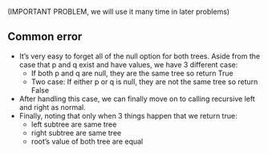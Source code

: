(IMPORTANT PROBLEM, we will use it many time in later problems)
## Common error

- It’s very easy to forget all of the null option for both trees. Aside from the case that p and q exist and have values, we have 3 different case:
    - If both p and q are null, they are the same tree so return True
    - Two case: If either p or q is null, they are not the same tree so return False
- After handling this case, we can finally move on to calling recursive left and right as normal.
- Finally, noting that only when 3 things happen that we return true:
    - left subtree are same tree
    - right subtree are same tree
    - root’s value of both tree are equal
